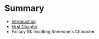 # Summary

* [Introduction](README.md)
* [First Chapter](chapter1.md)
* Fallacy #1: Insulting Someone's Character

